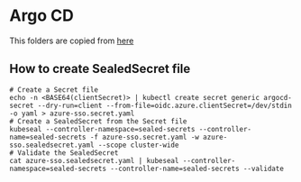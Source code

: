 # Argo CD

This folders are copied from [here](https://github.com/argoproj/argo-cd/tree/stable/manifests/cluster-install)

## How to create SealedSecret file

```
# Create a Secret file
echo -n <BASE64(clientSecret)> | kubectl create secret generic argocd-secret --dry-run=client --from-file=oidc.azure.clientSecret=/dev/stdin -o yaml > azure-sso.secret.yaml
# Create a SealedSecret from the Secret file
kubeseal --controller-namespace=sealed-secrets --controller-name=sealed-secrets -f azure-sso.secret.yaml -w azure-sso.sealedsecret.yaml --scope cluster-wide
# Validate the SealedSecret
cat azure-sso.sealedsecret.yaml | kubeseal --controller-namespace=sealed-secrets --controller-name=sealed-secrets --validate
```